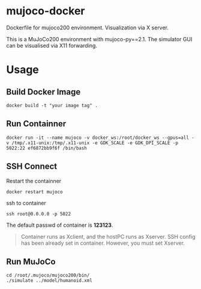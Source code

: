 # mujoco-docker
Dockerfile for mujoco200 environment. Visualization via X server.

This is a MuJoCo200 environment with mujoco-py==2.1. The simulator GUI can be visualised via X11 forwarding.

# Usage
## Build Docker Image
```
docker build -t "your image tag" .
```
## Run Containner
```
docker run -it --name mujoco -v docker_ws:/root/docker_ws --gpus=all -v /tmp/.x11-unix:/tmp/.x11-unix -e GDK_SCALE -e GDK_DPI_SCALE -p 5022:22 ef6872bb9f6f /bin/bash
```
## SSH Connect
Restart the containner
```
docker restart mujoco
```
ssh to container
```
ssh root@0.0.0.0 -p 5022
```
The default passwd of container is **123123**.
> Container runs as Xclient, and the hostPC runs as Xserver. SSH config has been already set in container. However, you must set Xserver.

## Run MuJoCo
```
cd /root/.mujoco/mujoco200/bin/
./simulate ../model/humanoid.xml
```

